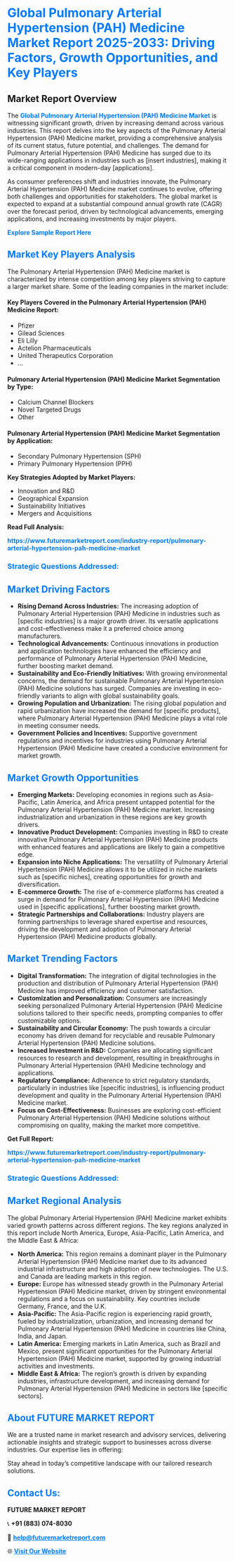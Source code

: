 <h1 style="color: #007BFF;">Global Pulmonary Arterial Hypertension (PAH) Medicine Market Report 2025-2033: Driving Factors, Growth Opportunities, and Key Players</h1>

<section id="overview">
<h2>Market Report Overview</h2>
<p>The <a href="https://www.futuremarketreport.com/industry-report/pulmonary-arterial-hypertension-pah-medicine-market" style="color: #007BFF; text-decoration: none;"><strong>Global Pulmonary Arterial Hypertension (PAH) Medicine Market</strong></a> is witnessing significant growth, driven by increasing demand across various industries. This report delves into the key aspects of the Pulmonary Arterial Hypertension (PAH) Medicine market, providing a comprehensive analysis of its current status, future potential, and challenges. The demand for Pulmonary Arterial Hypertension (PAH) Medicine has surged due to its wide-ranging applications in industries such as [insert industries], making it a critical component in modern-day [applications].</p>
<p>As consumer preferences shift and industries innovate, the Pulmonary Arterial Hypertension (PAH) Medicine market continues to evolve, offering both challenges and opportunities for stakeholders. The global market is expected to expand at a substantial compound annual growth rate (CAGR) over the forecast period, driven by technological advancements, emerging applications, and increasing investments by major players.</p>
</section>

<section id="overview">
<p><a href="https://www.futuremarketreport.com/request-sample/reportId=96901" style="color: #007BFF; text-decoration: none;"><strong>Explore Sample Report Here</strong></a></p>
</section>

<section id="key-players">
<h2 style="color: #007BFF;">Market Key Players Analysis</h2>
<p>The Pulmonary Arterial Hypertension (PAH) Medicine market is characterized by intense competition among key players striving to capture a larger market share. Some of the leading companies in the market include:</p>
<h4>Key Players Covered in the Pulmonary Arterial Hypertension (PAH) Medicine Report:</h4>
<ul><li>Pfizer</li><li>Gilead Sciences</li><li>Eli Lilly</li><li>Actelion Pharmaceuticals</li><li>United Therapeutics Corporation</li><li>...</li></ul>
<h4>Pulmonary Arterial Hypertension (PAH) Medicine Market Segmentation by Type:</h4>
<ul><li>Calcium Channel Blockers</li><li>Novel Targeted Drugs</li><li>Other</li></ul>

<h4>Pulmonary Arterial Hypertension (PAH) Medicine Market Segmentation by Application:</h4>
<ul><li>Secondary Pulmonary Hypertension (SPH)</li><li>Primary Pulmonary Hypertension (PPH)</li></ul>
<p><strong>Key Strategies Adopted by Market Players:</strong></p>
<ul>
<li>Innovation and R&D</li>
<li>Geographical Expansion</li>
<li>Sustainability Initiatives</li>
<li>Mergers and Acquisitions</li>
</ul>
</section>

<section>
<p><strong>Read Full Analysis: </strong></p><a href="https://www.futuremarketreport.com/industry-report/pulmonary-arterial-hypertension-pah-medicine-market" style="color: #007BFF; text-decoration: none;"><strong>https://www.futuremarketreport.com/industry-report/pulmonary-arterial-hypertension-pah-medicine-market</strong></a>
<h3 style="color: #007BFF;">Strategic Questions Addressed:</h3>
</section>

<section id="driving-factors">
<h2 style="color: #007BFF;">Market Driving Factors</h2>
<ul>
<li><strong>Rising Demand Across Industries:</strong> The increasing adoption of Pulmonary Arterial Hypertension (PAH) Medicine in industries such as [specific industries] is a major growth driver. Its versatile applications and cost-effectiveness make it a preferred choice among manufacturers.</li>
<li><strong>Technological Advancements:</strong> Continuous innovations in production and application technologies have enhanced the efficiency and performance of Pulmonary Arterial Hypertension (PAH) Medicine, further boosting market demand.</li>
<li><strong>Sustainability and Eco-Friendly Initiatives:</strong> With growing environmental concerns, the demand for sustainable Pulmonary Arterial Hypertension (PAH) Medicine solutions has surged. Companies are investing in eco-friendly variants to align with global sustainability goals.</li>
<li><strong>Growing Population and Urbanization:</strong> The rising global population and rapid urbanization have increased the demand for [specific products], where Pulmonary Arterial Hypertension (PAH) Medicine plays a vital role in meeting consumer needs.</li>
<li><strong>Government Policies and Incentives:</strong> Supportive government regulations and incentives for industries using Pulmonary Arterial Hypertension (PAH) Medicine have created a conducive environment for market growth.</li>
</ul>
</section>

<section id="growth-opportunities">
<h2 style="color: #007BFF;">Market Growth Opportunities</h2>
<ul>
<li><strong>Emerging Markets:</strong> Developing economies in regions such as Asia-Pacific, Latin America, and Africa present untapped potential for the Pulmonary Arterial Hypertension (PAH) Medicine market. Increasing industrialization and urbanization in these regions are key growth drivers.</li>
<li><strong>Innovative Product Development:</strong> Companies investing in R&D to create innovative Pulmonary Arterial Hypertension (PAH) Medicine products with enhanced features and applications are likely to gain a competitive edge.</li>
<li><strong>Expansion into Niche Applications:</strong> The versatility of Pulmonary Arterial Hypertension (PAH) Medicine allows it to be utilized in niche markets such as [specific niches], creating opportunities for growth and diversification.</li>
<li><strong>E-commerce Growth:</strong> The rise of e-commerce platforms has created a surge in demand for Pulmonary Arterial Hypertension (PAH) Medicine used in [specific applications], further boosting market growth.</li>
<li><strong>Strategic Partnerships and Collaborations:</strong> Industry players are forming partnerships to leverage shared expertise and resources, driving the development and adoption of Pulmonary Arterial Hypertension (PAH) Medicine products globally.</li>
</ul>
</section>

<section id="trending-factors">
<h2 style="color: #007BFF;">Market Trending Factors</h2>
<ul>
<li><strong>Digital Transformation:</strong> The integration of digital technologies in the production and distribution of Pulmonary Arterial Hypertension (PAH) Medicine has improved efficiency and customer satisfaction.</li>
<li><strong>Customization and Personalization:</strong> Consumers are increasingly seeking personalized Pulmonary Arterial Hypertension (PAH) Medicine solutions tailored to their specific needs, prompting companies to offer customizable options.</li>
<li><strong>Sustainability and Circular Economy:</strong> The push towards a circular economy has driven demand for recyclable and reusable Pulmonary Arterial Hypertension (PAH) Medicine solutions.</li>
<li><strong>Increased Investment in R&D:</strong> Companies are allocating significant resources to research and development, resulting in breakthroughs in Pulmonary Arterial Hypertension (PAH) Medicine technology and applications.</li>
<li><strong>Regulatory Compliance:</strong> Adherence to strict regulatory standards, particularly in industries like [specific industries], is influencing product development and quality in the Pulmonary Arterial Hypertension (PAH) Medicine market.</li>
<li><strong>Focus on Cost-Effectiveness:</strong> Businesses are exploring cost-efficient Pulmonary Arterial Hypertension (PAH) Medicine solutions without compromising on quality, making the market more competitive.</li>
</ul>
</section>

<section>
<p><strong>Get Full Report: </strong></p><a href="https://www.futuremarketreport.com/industry-report/pulmonary-arterial-hypertension-pah-medicine-market" style="color: #007BFF; text-decoration: none;"><strong>https://www.futuremarketreport.com/industry-report/pulmonary-arterial-hypertension-pah-medicine-market</strong></a>
<h3 style="color: #007BFF;">Strategic Questions Addressed:</h3>
</section>


<section id="regional-analysis">
<h2 style="color: #007BFF;">Market Regional Analysis</h2>
<p>The global Pulmonary Arterial Hypertension (PAH) Medicine market exhibits varied growth patterns across different regions. The key regions analyzed in this report include North America, Europe, Asia-Pacific, Latin America, and the Middle East & Africa:</p>
<ul>
<li><strong>North America:</strong> This region remains a dominant player in the Pulmonary Arterial Hypertension (PAH) Medicine market due to its advanced industrial infrastructure and high adoption of new technologies. The U.S. and Canada are leading markets in this region.</li>
<li><strong>Europe:</strong> Europe has witnessed steady growth in the Pulmonary Arterial Hypertension (PAH) Medicine market, driven by stringent environmental regulations and a focus on sustainability. Key countries include Germany, France, and the U.K.</li>
<li><strong>Asia-Pacific:</strong> The Asia-Pacific region is experiencing rapid growth, fueled by industrialization, urbanization, and increasing demand for Pulmonary Arterial Hypertension (PAH) Medicine in countries like China, India, and Japan.</li>
<li><strong>Latin America:</strong> Emerging markets in Latin America, such as Brazil and Mexico, present significant opportunities for the Pulmonary Arterial Hypertension (PAH) Medicine market, supported by growing industrial activities and investments.</li>
<li><strong>Middle East & Africa:</strong> The region’s growth is driven by expanding industries, infrastructure development, and increasing demand for Pulmonary Arterial Hypertension (PAH) Medicine in sectors like [specific sectors].</li>
</ul>
</section>

<footer>
<h2 style="color: #007BFF;">About FUTURE MARKET REPORT</h2>
<p>We are a trusted name in market research and advisory services, delivering actionable insights and strategic support to businesses across diverse industries. Our expertise lies in offering:</p>

<p>Stay ahead in today’s competitive landscape with our tailored research solutions.</p>

<h2 style="color: #007BFF;">Contact Us:</h2>
<p><strong>FUTURE MARKET REPORT</strong></p>
<p>📞 <strong>+91 (883) 074-8030</strong></p>
<p>📧 <strong><a href="mailto:help@futuremarketreport.com" style="color: #007BFF;">help@futuremarketreport.com</a></strong></p>
<p>🌐 <strong><a href="https://www.futuremarketreport.com/" style="color: #007BFF;">Visit Our Website</a></strong></p>
</footer>